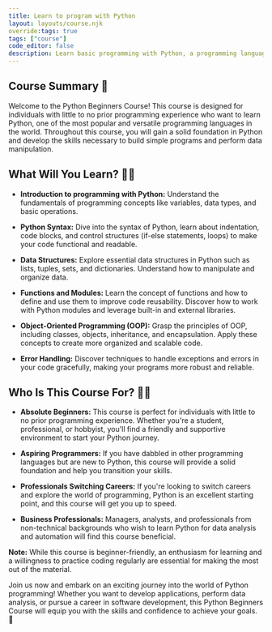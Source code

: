 ```yaml
---
title: Learn to program with Python
layout: layouts/course.njk
override:tags: true
tags: ["course"]
code_editor: false
description: Learn basic programming with Python, a programming language that is easy to learn and widely used in various fields such as data science, web development, and artificial intelligence.
---
```


## Course Summary &#x1F4D7;

Welcome to the Python Beginners Course! This course is designed for individuals with little to no prior programming experience who want to learn Python, one of the most popular and versatile programming languages in the world. Throughout this course, you will gain a solid foundation in Python and develop the skills necessary to build simple programs and perform data manipulation.

## What Will You Learn? &#x1F9D0;‍🎓

- **Introduction to programming with Python:** Understand the fundamentals of programming concepts like variables, data types, and basic operations.

- **Python Syntax:** Dive into the syntax of Python, learn about indentation, code blocks, and control structures (if-else statements, loops) to make your code functional and readable.

- **Data Structures:** Explore essential data structures in Python such as lists, tuples, sets, and dictionaries. Understand how to manipulate and organize data.

- **Functions and Modules:** Learn the concept of functions and how to define and use them to improve code reusability. Discover how to work with Python modules and leverage built-in and external libraries.

- **Object-Oriented Programming (OOP):** Grasp the principles of OOP, including classes, objects, inheritance, and encapsulation. Apply these concepts to create more organized and scalable code.

- **Error Handling:** Discover techniques to handle exceptions and errors in your code gracefully, making your programs more robust and reliable.

## Who Is This Course For? &#x1F468;‍🎓

- **Absolute Beginners:** This course is perfect for individuals with little to no prior programming experience. Whether you're a student, professional, or hobbyist, you'll find a friendly and supportive environment to start your Python journey.

- **Aspiring Programmers:** If you have dabbled in other programming languages but are new to Python, this course will provide a solid foundation and help you transition your skills.

- **Professionals Switching Careers:** If you're looking to switch careers and explore the world of programming, Python is an excellent starting point, and this course will get you up to speed.

- **Business Professionals:** Managers, analysts, and professionals from non-technical backgrounds who wish to learn Python for data analysis and automation will find this course beneficial.

**Note:** While this course is beginner-friendly, an enthusiasm for learning and a willingness to practice coding regularly are essential for making the most out of the material.

Join us now and embark on an exciting journey into the world of Python programming! Whether you want to develop applications, perform data analysis, or pursue a career in software development, this Python Beginners Course will equip you with the skills and confidence to achieve your goals. &#x1F680;
